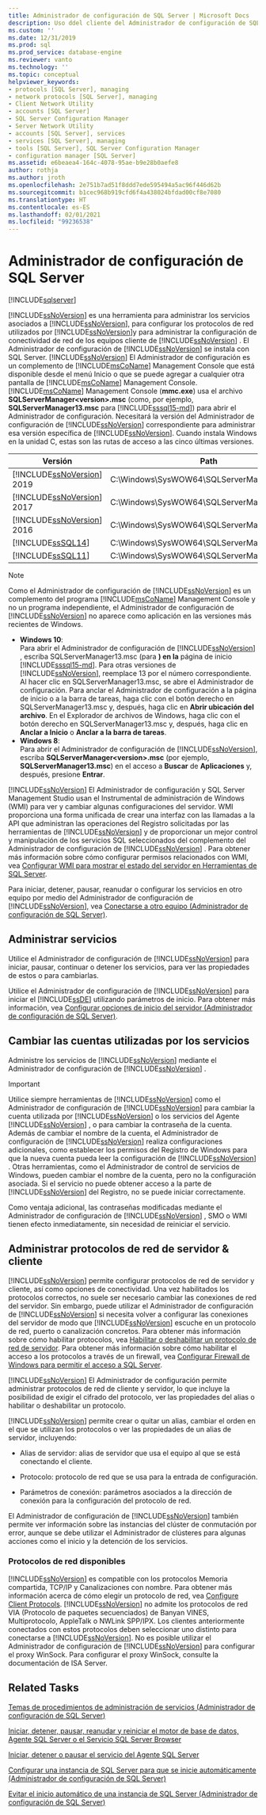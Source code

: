 ```yaml
---
title: Administrador de configuración de SQL Server | Microsoft Docs
description: Uso ddel cliente del Administrador de configuración de SQL Server
ms.custom: ''
ms.date: 12/31/2019
ms.prod: sql
ms.prod_service: database-engine
ms.reviewer: vanto
ms.technology: ''
ms.topic: conceptual
helpviewer_keywords:
- protocols [SQL Server], managing
- network protocols [SQL Server], managing
- Client Network Utility
- accounts [SQL Server]
- SQL Server Configuration Manager
- Server Network Utility
- accounts [SQL Server], services
- services [SQL Server], managing
- tools [SQL Server], SQL Server Configuration Manager
- configuration manager [SQL Server]
ms.assetid: e6beaea4-164c-4078-95ae-b9e28b0aefe8
author: rothja
ms.author: jroth
ms.openlocfilehash: 2e751b7ad51f8ddd7ede595494a5ac96f446d62b
ms.sourcegitcommit: b1cec968b919cfd6f4a438024bfdad00cf8e7080
ms.translationtype: HT
ms.contentlocale: es-ES
ms.lasthandoff: 02/01/2021
ms.locfileid: "99236538"
---
```

# <a name="sql-server-configuration-manager"></a>Administrador de configuración de SQL Server
[!INCLUDE[sqlserver](../includes/applies-to-version/sqlserver.md)]


  [!INCLUDE[ssNoVersion](../includes/ssnoversion-md.md)] es una herramienta para administrar los servicios asociados a [!INCLUDE[ssNoVersion](../includes/ssnoversion-md.md)], para configurar los protocolos de red utilizados por [!INCLUDE[ssNoVersion](../includes/ssnoversion-md.md)]y para administrar la configuración de conectividad de red de los equipos cliente de [!INCLUDE[ssNoVersion](../includes/ssnoversion-md.md)] . El Administrador de configuración de [!INCLUDE[ssNoVersion](../includes/ssnoversion-md.md)] se instala con SQL Server. [!INCLUDE[ssNoVersion](../includes/ssnoversion-md.md)] El Administrador de configuración es un complemento de [!INCLUDE[msCoName](../includes/msconame-md.md)] Management Console que está disponible desde el menú Inicio o que se puede agregar a cualquier otra pantalla de [!INCLUDE[msCoName](../includes/msconame-md.md)] Management Console. [!INCLUDE[msCoName](../includes/msconame-md.md)] Management Console (**mmc.exe**) usa el archivo **SQLServerManager\<version>.msc** (como, por ejemplo, **SQLServerManager13.msc** para [!INCLUDE[sssql15-md](../includes/sssql16-md.md)]) para abrir el Administrador de configuración. Necesitará la versión del Administrador de configuración de [!INCLUDE[ssNoVersion](../includes/ssnoversion-md.md)] correspondiente para administrar esa versión específica de [!INCLUDE[ssNoVersion](../includes/ssnoversion-md.md)]. Cuando instala Windows en la unidad C, estas son las rutas de acceso a las cinco últimas versiones.  
  
|Versión|Path|  
|-|-|
|[!INCLUDE[ssNoVersion](../includes/ssnoversion-md.md)] 2019|C:\Windows\SysWOW64\SQLServerManager15.msc| 
|[!INCLUDE[ssNoVersion](../includes/ssnoversion-md.md)] 2017|C:\Windows\SysWOW64\SQLServerManager14.msc|  
|[!INCLUDE[ssNoVersion](../includes/ssnoversion-md.md)] 2016|C:\Windows\SysWOW64\SQLServerManager13.msc|  
|[!INCLUDE[ssSQL14](../includes/sssql14-md.md)]|C:\Windows\SysWOW64\SQLServerManager12.msc|  
|[!INCLUDE[ssSQL11](../includes/sssql11-md.md)]|C:\Windows\SysWOW64\SQLServerManager11.msc|
  
> [!NOTE]
>  Como el Administrador de configuración de [!INCLUDE[ssNoVersion](../includes/ssnoversion-md.md)] es un complemento del programa [!INCLUDE[msCoName](../includes/msconame-md.md)] Management Console y no un programa independiente, el Administrador de configuración de [!INCLUDE[ssNoVersion](../includes/ssnoversion-md.md)] no aparece como aplicación en las versiones más recientes de Windows.  
> 
>  -   **Windows 10**:  
>          Para abrir el Administrador de configuración de [!INCLUDE[ssNoVersion](../includes/ssnoversion-md.md)] , escriba SQLServerManager13.msc (para **) en la** página de inicio [!INCLUDE[sssql15-md](../includes/sssql16-md.md)]. Para otras versiones de [!INCLUDE[ssNoVersion](../includes/ssnoversion-md.md)], reemplace 13 por el número correspondiente. Al hacer clic en SQLServerManager13.msc, se abre el Administrador de configuración. Para anclar el Administrador de configuración a la página de inicio o a la barra de tareas, haga clic con el botón derecho en SQLServerManager13.msc y, después, haga clic en **Abrir ubicación del archivo**. En el Explorador de archivos de Windows, haga clic con el botón derecho en SQLServerManager13.msc y, después, haga clic en **Anclar a Inicio** o **Anclar a la barra de tareas**.  
> -   **Windows 8**:  
>          Para abrir el Administrador de configuración de [!INCLUDE[ssNoVersion](../includes/ssnoversion-md.md)], escriba **SQLServerManager\<version>.msc** (por ejemplo, **SQLServerManager13.msc**) en el acceso a **Buscar** de **Aplicaciones** y, después, presione **Entrar**.  
  
 [!INCLUDE[ssNoVersion](../includes/ssnoversion-md.md)] El Administrador de configuración y SQL Server Management Studio usan el Instrumental de administración de Windows (WMI) para ver y cambiar algunas configuraciones del servidor. WMI proporciona una forma unificada de crear una interfaz con las llamadas a la API que administran las operaciones del Registro solicitadas por las herramientas de [!INCLUDE[ssNoVersion](../includes/ssnoversion-md.md)] y de proporcionar un mejor control y manipulación de los servicios SQL seleccionados del complemento del Administrador de configuración de [!INCLUDE[ssNoVersion](../includes/ssnoversion-md.md)] . Para obtener más información sobre cómo configurar permisos relacionados con WMI, vea [Configurar WMI para mostrar el estado del servidor en Herramientas de SQL Server](../ssms/configure-wmi-to-show-server-status-in-sql-server-tools.md).  
  
 Para iniciar, detener, pausar, reanudar o configurar los servicios en otro equipo por medio del Administrador de configuración de [!INCLUDE[ssNoVersion](../includes/ssnoversion-md.md)], vea [Conectarse a otro equipo &#40;Administrador de configuración de SQL Server&#41;](../database-engine/configure-windows/scm-services-connect-to-another-computer.md).  
  
## <a name="managing-services"></a>Administrar servicios  
 Utilice el Administrador de configuración de [!INCLUDE[ssNoVersion](../includes/ssnoversion-md.md)] para iniciar, pausar, continuar o detener los servicios, para ver las propiedades de estos o para cambiarlas.  
  
 Utilice el Administrador de configuración de [!INCLUDE[ssNoVersion](../includes/ssnoversion-md.md)] para iniciar el [!INCLUDE[ssDE](../includes/ssde-md.md)] utilizando parámetros de inicio.  Para obtener más información, vea [Configurar opciones de inicio del servidor &#40;Administrador de configuración de SQL Server&#41;](../database-engine/configure-windows/scm-services-configure-server-startup-options.md).  
  
## <a name="changing-the-accounts-used-by-the-services"></a>Cambiar las cuentas utilizadas por los servicios  
 Administre los servicios de [!INCLUDE[ssNoVersion](../includes/ssnoversion-md.md)] mediante el Administrador de configuración de [!INCLUDE[ssNoVersion](../includes/ssnoversion-md.md)] .  
  
> [!IMPORTANT]  
>  Utilice siempre herramientas de [!INCLUDE[ssNoVersion](../includes/ssnoversion-md.md)] como el Administrador de configuración de [!INCLUDE[ssNoVersion](../includes/ssnoversion-md.md)] para cambiar la cuenta utilizada por [!INCLUDE[ssNoVersion](../includes/ssnoversion-md.md)] o los servicios del Agente [!INCLUDE[ssNoVersion](../includes/ssnoversion-md.md)] , o para cambiar la contraseña de la cuenta. Además de cambiar el nombre de la cuenta, el Administrador de configuración de [!INCLUDE[ssNoVersion](../includes/ssnoversion-md.md)] realiza configuraciones adicionales, como establecer los permisos del Registro de Windows para que la nueva cuenta pueda leer la configuración de [!INCLUDE[ssNoVersion](../includes/ssnoversion-md.md)] . Otras herramientas, como el Administrador de control de servicios de Windows, pueden cambiar el nombre de la cuenta, pero no la configuración asociada. Si el servicio no puede obtener acceso a la parte de [!INCLUDE[ssNoVersion](../includes/ssnoversion-md.md)] del Registro, no se puede iniciar correctamente.  
  
 Como ventaja adicional, las contraseñas modificadas mediante el Administrador de configuración de [!INCLUDE[ssNoVersion](../includes/ssnoversion-md.md)] , SMO o WMI tienen efecto inmediatamente, sin necesidad de reiniciar el servicio.  
  
## <a name="manage-server--client-network-protocols"></a>Administrar protocolos de red de servidor & cliente  
 [!INCLUDE[ssNoVersion](../includes/ssnoversion-md.md)] permite configurar protocolos de red de servidor y cliente, así como opciones de conectividad. Una vez habilitados los protocolos correctos, no suele ser necesario cambiar las conexiones de red del servidor. Sin embargo, puede utilizar el Administrador de configuración de [!INCLUDE[ssNoVersion](../includes/ssnoversion-md.md)] si necesita volver a configurar las conexiones del servidor de modo que [!INCLUDE[ssNoVersion](../includes/ssnoversion-md.md)] escuche en un protocolo de red, puerto o canalización concretos. Para obtener más información sobre cómo habilitar protocolos, vea [Habilitar o deshabilitar un protocolo de red de servidor](../database-engine/configure-windows/enable-or-disable-a-server-network-protocol.md). Para obtener más información sobre cómo habilitar el acceso a los protocolos a través de un firewall, vea [Configurar Firewall de Windows para permitir el acceso a SQL Server](../sql-server/install/configure-the-windows-firewall-to-allow-sql-server-access.md).  
  
 [!INCLUDE[ssNoVersion](../includes/ssnoversion-md.md)] El Administrador de configuración permite administrar protocolos de red de cliente y servidor, lo que incluye la posibilidad de exigir el cifrado del protocolo, ver las propiedades del alias o habilitar o deshabilitar un protocolo.  
  
 [!INCLUDE[ssNoVersion](../includes/ssnoversion-md.md)] permite crear o quitar un alias, cambiar el orden en el que se utilizan los protocolos o ver las propiedades de un alias de servidor, incluyendo:  
  
-   Alias de servidor: alias de servidor que usa el equipo al que se está conectando el cliente.  
  
-   Protocolo: protocolo de red que se usa para la entrada de configuración.  
  
-   Parámetros de conexión: parámetros asociados a la dirección de conexión para la configuración del protocolo de red.  
  
 El Administrador de configuración de [!INCLUDE[ssNoVersion](../includes/ssnoversion-md.md)] también permite ver información sobre las instancias del clúster de conmutación por error, aunque se debe utilizar el Administrador de clústeres para algunas acciones como el inicio y la detención de los servicios.  
  
### <a name="available-network-protocols"></a>Protocolos de red disponibles  
 [!INCLUDE[ssNoVersion](../includes/ssnoversion-md.md)] es compatible con los protocolos Memoria compartida, TCP/IP y Canalizaciones con nombre. Para obtener más información acerca de cómo elegir un protocolo de red, vea [Configure Client Protocols](../database-engine/configure-windows/configure-client-protocols.md). [!INCLUDE[ssNoVersion](../includes/ssnoversion-md.md)] no admite los protocolos de red VIA (Protocolo de paquetes secuenciados) de Banyan VINES, Multiprotocolo, AppleTalk o NWLink SPP/IPX. Los clientes anteriormente conectados con estos protocolos deben seleccionar uno distinto para conectarse a [!INCLUDE[ssNoVersion](../includes/ssnoversion-md.md)]. No es posible utilizar el Administrador de configuración de [!INCLUDE[ssNoVersion](../includes/ssnoversion-md.md)] para configurar el proxy WinSock. Para configurar el proxy WinSock, consulte la documentación de ISA Server.  
  
## <a name="related-tasks"></a>Related Tasks  
 [Temas de procedimientos de administración de servicios &#40;Administrador de configuración de SQL Server&#41;](../database-engine/configure-windows/scm-services-connect-to-another-computer.md)  
  
 [Iniciar, detener, pausar, reanudar y reiniciar el motor de base de datos, Agente SQL Server o el Servicio SQL Server Browser](../database-engine/configure-windows/start-stop-pause-resume-restart-sql-server-services.md)  
  
 [Iniciar, detener o pausar el servicio del Agente SQL Server](../ssms/agent/start-stop-or-pause-the-sql-server-agent-service.md)  
  
 [Configurar una instancia de SQL Server para que se inicie automáticamente &#40;Administrador de configuración de SQL Server&#41;](../database-engine/configure-windows/scm-services-set-an-instance-to-start-automatically.md)  
  
 [Evitar el inicio automático de una instancia de SQL Server &#40;Administrador de configuración de SQL Server&#41;](../database-engine/configure-windows/scm-services-prevent-automatic-startup-of-an-instance.md)  
  

